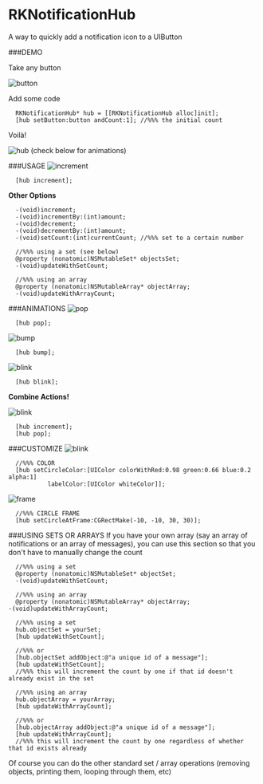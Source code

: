 RKNotificationHub
=================

A way to quickly add a notification icon to a UIButton

###DEMO

Take any button

![button](http://i.imgur.com/MkFvakk.png?1)

Add some code
``` objc
  RKNotificationHub* hub = [[RKNotificationHub alloc]init];
  [hub setButton:button andCount:1]; //%%% the initial count
```
Voilà!

![hub](http://i.imgur.com/boGyL9T.gif)   (check below for animations)

###USAGE
![increment](http://i.imgur.com/zpgkNtE.gif)
``` objc
  [hub increment];
```
__Other Options__
``` objc
  -(void)increment;
  -(void)incrementBy:(int)amount;
  -(void)decrement;
  -(void)decrementBy:(int)amount;
  -(void)setCount:(int)currentCount; //%%% set to a certain number
  
  //%%% using a set (see below)
  @property (nonatomic)NSMutableSet* objectsSet;
  -(void)updateWithSetCount;
  
  //%%% using an array
  @property (nonatomic)NSMutableArray* objectArray;
  -(void)updateWithArrayCount;
```

###ANIMATIONS
![pop](http://i.imgur.com/g6tMepj.gif)
``` objc
  [hub pop];
```

![bump](http://i.imgur.com/B2l0LDJ.gif)
``` objc
  [hub bump];
```

![blink](http://i.imgur.com/9XJ8dfP.gif)
``` objc
  [hub blink];
```

__Combine Actions!__

![blink](http://i.imgur.com/boGyL9T.gif)
``` objc
  [hub increment];
  [hub pop];
```

###CUSTOMIZE
![blink](http://i.imgur.com/Ftbrh87.gif)
``` objc
  //%%% COLOR
  [hub setCircleColor:[UIColor colorWithRed:0.98 green:0.66 blue:0.2 alpha:1] 
           labelColor:[UIColor whiteColor]];
```

![frame](http://i.imgur.com/6w9WaO4.png?1)
```objc
  //%%% CIRCLE FRAME
  [hub setCircleAtFrame:CGRectMake(-10, -10, 30, 30)];
```


###USING SETS OR ARRAYS
If you have your own array (say an array of notifications or an array of messages), you can use this section so that you don't have to manually change the count

```objc
  //%%% using a set
  @property (nonatomic)NSMutableSet* objectSet;
  -(void)updateWithSetCount;
  
  //%%% using an array
  @property (nonatomic)NSMutableArray* objectArray;
-(void)updateWithArrayCount;
```

```objc
  //%%% using a set
  hub.objectSet = yourSet;
  [hub updateWithSetCount];
  
  //%%% or
  [hub.objectSet addObject:@"a unique id of a message"];
  [hub updateWithSetCount];
  //%%% this will increment the count by one if that id doesn't already exist in the set
```

```objc
  //%%% using an array
  hub.objectArray = yourArray;
  [hub updateWithArrayCount];
  
  //%%% or
  [hub.objectArray addObject:@"a unique id of a message"];
  [hub updateWithArrayCount];
  //%%% this will increment the count by one regardless of whether that id exists already
```
Of course you can do the other standard set / array operations (removing objects, printing them, looping through them, etc)
